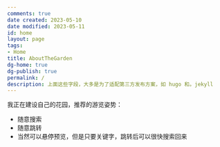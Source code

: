 ```yaml
---
comments: true
date created: 2023-05-10
date modified: 2023-05-11
id: home
layout: page
tags:
- Home
title: AboutTheGarden
dg-home: true
dg-publish: true
permalink: /
description: 上面这些字段，大多是为了适配第三方发布方案，如 hugo 和。jekyll
---
```


我正在建设自己的花园，推荐的游览姿势：

- 随意搜索
- 随意跳转
- 当然可以悬停预览，但是只要关键字，跳转后可以很快搜索回来
